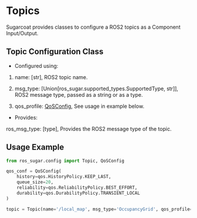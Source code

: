 # Topics

Sugarcoat provides classes to configure a ROS2 topics as a Component Input/Output.

## Topic Configuration Class

- Configured using:

1. name: [str], ROS2 topic name.

2. msg_type: [Union[ros_sugar.supported_types.SupportedType, str]], ROS2 message type, passed as a string or as a type.

3. qos_profile: [QoSConfig](../apidocs/ros_sugar/ros_sugar.config.base_config.md#classes), See usage in example below.

- Provides:

ros_msg_type: [type], Provides the ROS2 message type of the topic.

## Usage Example

```python
from ros_sugar.config import Topic, QoSConfig

qos_conf = QoSConfig(
    history=qos.HistoryPolicy.KEEP_LAST,
    queue_size=20,
    reliability=qos.ReliabilityPolicy.BEST_EFFORT,
    durability=qos.DurabilityPolicy.TRANSIENT_LOCAL
)

topic = Topic(name='/local_map', msg_type='OccupancyGrid', qos_profile=qos_conf)
```
